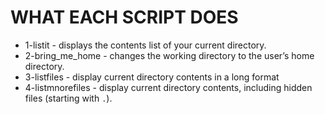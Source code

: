 # WHAT EACH SCRIPT DOES #

* 1-listit - displays the contents list of your current directory.
* 2-bring_me_home - changes the working directory to the
 user’s home directory.
* 3-listfiles - display  current directory contents in a long format
* 4-listmnorefiles - display current directory contents, including hidden files (starting with ```.```).


